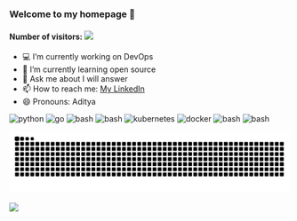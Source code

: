 ### Welcome to my homepage 👋

#### Number of visitors: ![](https://visitor-badge.glitch.me/badge?page_id=kumaraditya2002.kumaraditya2002)
- 💻 I’m currently working on DevOps
- 🌱 I’m currently learning open source
- 💬 Ask me about I will answer
- 📫 How to reach me: [My LinkedIn](https://www.linkedin.com/in/adityak9006)
- 😄 Pronouns: Aditya


<p align="left">
  
  <img src="https://img.shields.io/badge/Python-FFD43B?style=for-the-badge&logo=python&logoColor=blue" alt="python" style="max-width:100%;">
  <img src="https://img.shields.io/badge/Node.js-339933?style=for-the-badge&logo=nodedotjs&logoColor=white" alt="go" style="max-width:100%;">
  <img src="https://img.shields.io/badge/GNU%20Bash-4EAA25?style=for-the-badge&logo=GNU%20Bash&logoColor=white" alt="bash" style="max-width:100%;">
  <img src="https://img.shields.io/badge/JavaScript-323330?style=for-the-badge&logo=javascript&logoColor=F7DF1E" alt="bash" style="max-width:100%;">
  <img src="https://img.shields.io/badge/kubernetes-326ce5.svg?&style=for-the-badge&logo=kubernetes&logoColor=white" alt="kubernetes" style="max-width:100%;">
  <img src="https://img.shields.io/badge/Docker-2CA5E0?style=for-the-badge&logo=docker&logoColor=white" alt="docker" style="max-width:100%;">
  <img src="https://img.shields.io/badge/React-20232A?style=for-the-badge&logo=react&logoColor=61DAFB" alt="bash" style="max-width:100%;">
  <img src="https://img.shields.io/badge/Terraform-7B42BC?style=for-the-badge&logo=terraform&logoColor=white" alt="bash" style="max-width:100%;">
</p>


![github contribution grid snake animation](https://raw.githubusercontent.com/yxxhero/yxxhero/output/github-contribution-grid-snake.svg)


<a href="https://github.com/kumaraditya2002">
  <img align="center" height="170px" src="https://github-readme-stats.vercel.app/api/top-langs/?username=kumaraditya2002&layout=compact&show_icons=true&theme=buefy" />
</a>


